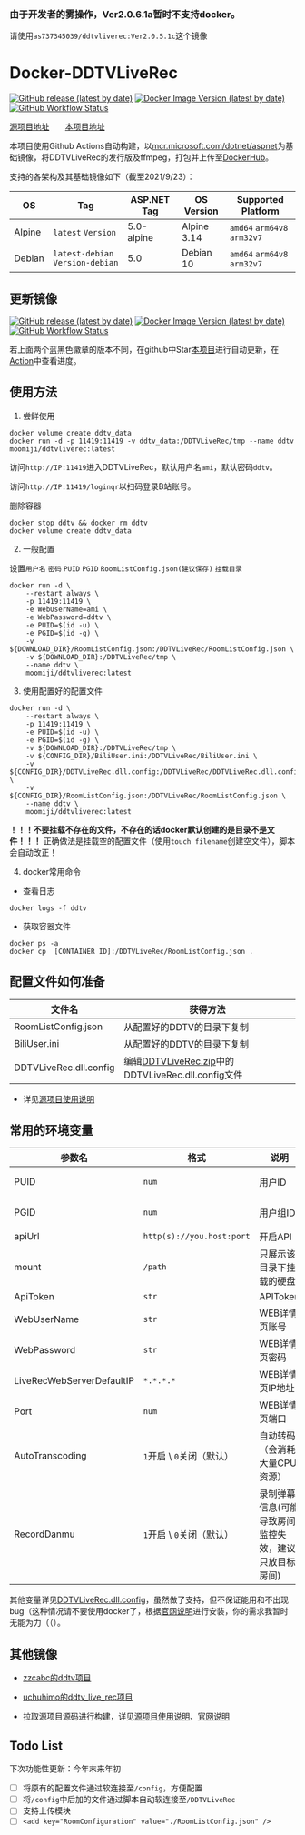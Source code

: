 ### 由于开发者的雾操作，Ver2.0.6.1a暂时不支持docker。

请使用`as737345039/ddtvliverec:Ver2.0.5.1c`这个镜像

# Docker-DDTVLiveRec

[![GitHub release (latest by date)](https://img.shields.io/github/v/release/CHKZL/DDTV2?label=DDTVLiveRec&style=flat-square)](https://github.com/CHKZL/DDTV2/releases/latest)
[![Docker Image Version (latest by date)](https://img.shields.io/docker/v/moomiji/ddtvliverec?label=DockerHub&style=flat-square)](https://hub.docker.com/r/moomiji/ddtvliverec/tags?page=1&ordering=last_updated)
[![GitHub Workflow Status](https://img.shields.io/github/workflow/status/moomiji/Docker-DDTVLiveRec/DDTVLiveRec_docker?label=Docker%20Build&style=flat-square)](https://github.com/moomiji/Docker-DDTVLiveRec/actions/workflows/DDTVLiveRec_docker.yml)

[源项目地址](https://github.com/CHKZL/DDTV2)　　[本项目地址](https://github.com/moomiji/Docker-DDTVLiveRec)

本项目使用Github Actions自动构建，以[mcr.microsoft.com/dotnet/aspnet](https://hub.docker.com/_/microsoft-dotnet-aspnet)为基础镜像，将DDTVLiveRec的发行版及ffmpeg，打包并上传至[DockerHub](https://hub.docker.com/r/moomiji/ddtvliverec)。

支持的各架构及其基础镜像如下（截至2021/9/23）：

| OS | Tag | ASP.NET Tag | OS Version  | Supported Platform |
| ---- | ---- | ---- | ---- | ---- |
| Alpine | `latest` `Version` | 5.0-alpine | Alpine 3.14 | `amd64` `arm64v8` `arm32v7` |
| Debian | `latest-debian` `Version-debian` | 5.0 | Debian 10 | `amd64` `arm64v8` `arm32v7` |

## 更新镜像

[![GitHub release (latest by date)](https://img.shields.io/github/v/release/CHKZL/DDTV2?label=DDTVLiveRec&style=flat-square)](https://github.com/CHKZL/DDTV2/releases/latest)
[![Docker Image Version (latest by date)](https://img.shields.io/docker/v/moomiji/ddtvliverec?label=DockerHub&style=flat-square)](https://hub.docker.com/r/moomiji/ddtvliverec/tags?page=1&ordering=last_updated)
[![GitHub Workflow Status](https://img.shields.io/github/workflow/status/moomiji/Docker-DDTVLiveRec/DDTVLiveRec_docker?label=Docker%20Build&style=flat-square)](https://github.com/moomiji/Docker-DDTVLiveRec/actions/workflows/DDTVLiveRec_docker.yml)

若上面两个蓝黑色徽章的版本不同，在github中Star[本项目](https://github.com/moomiji/Docker-DDTVLiveRec)进行自动更新，在[Action](https://github.com/moomiji/Docker-DDTVLiveRec/actions/workflows/DDTVLiveRec_docker.yml)中查看进度。

## 使用方法

1. 尝鲜使用

```shell
docker volume create ddtv_data
docker run -d -p 11419:11419 -v ddtv_data:/DDTVLiveRec/tmp --name ddtv moomiji/ddtvliverec:latest
```
访问`http://IP:11419`进入DDTVLiveRec，默认用户名`ami`，默认密码`ddtv`。

访问`http://IP:11419/loginqr`以扫码登录B站账号。

删除容器

```shell
docker stop ddtv && docker rm ddtv
docker volume create ddtv_data
```

2. 一般配置

设置`用户名` `密码` `PUID` `PGID` `RoomListConfig.json(建议保存)` `挂载目录`

```shell
docker run -d \
    --restart always \
    -p 11419:11419 \
    -e WebUserName=ami \
    -e WebPassword=ddtv \
    -e PUID=$(id -u) \
    -e PGID=$(id -g) \
    -v ${DOWNLOAD_DIR}/RoomListConfig.json:/DDTVLiveRec/RoomListConfig.json \
    -v ${DOWNLOAD_DIR}:/DDTVLiveRec/tmp \
    --name ddtv \
    moomiji/ddtvliverec:latest
```

3. 使用配置好的配置文件

```shell
docker run -d \
    --restart always \
    -p 11419:11419 \
    -e PUID=$(id -u) \
    -e PGID=$(id -g) \
    -v ${DOWNLOAD_DIR}:/DDTVLiveRec/tmp \
    -v ${CONFIG_DIR}/BiliUser.ini:/DDTVLiveRec/BiliUser.ini \
    -v ${CONFIG_DIR}/DDTVLiveRec.dll.config:/DDTVLiveRec/DDTVLiveRec.dll.config \
    -v ${CONFIG_DIR}/RoomListConfig.json:/DDTVLiveRec/RoomListConfig.json \
    --name ddtv \
    moomiji/ddtvliverec:latest
```

**！！！不要挂载不存在的文件，不存在的话docker默认创建的是目录不是文件！！！**
正确做法是挂载空的配置文件（使用`touch filename`创建空文件），脚本会自动改正！

4. docker常用命令

- 查看日志

```shell
docker logs -f ddtv
```

- 获取容器文件

```shell
docker ps -a
docker cp  [CONTAINER ID]:/DDTVLiveRec/RoomListConfig.json .
```

## 配置文件如何准备

| 文件名 | 获得方法 |
| ----  | ----  |
| RoomListConfig.json  | 从配置好的DDTV的目录下复制 |
| BiliUser.ini  | 从配置好的DDTV的目录下复制  |
| DDTVLiveRec.dll.config  | 编辑[DDTVLiveRec.zip](https://github.com/CHKZL/DDTV2/releases/latest)中的DDTVLiveRec.dll.config文件 |

- 详见[源项目使用说明](https://github.com/CHKZL/DDTV2/tree/master/DDTVLiveRec#%E4%BD%BF%E7%94%A8%E8%AF%B4%E6%98%8E)

## 常用的环境变量

| 参数名 | 格式 | 说明 | 位于 |
| ---- | ---- | ---- | ---- |
| PUID | `num` | 用户ID | 用于运行程序，解决下载文件权限问题 |
| PGID | `num` | 用户组ID | 用于运行程序，解决下载文件权限问题 |
| apiUrl | `http(s)://you.host:port` | 开启API | static/config.js |
| mount | `/path` | 只展示该目录下挂载的硬盘 | static/config.js |
| ApiToken | `str` | APIToken | DDTVLiveRec.dll.config |
| WebUserName | `str` | WEB详情页账号 | DDTVLiveRec.dll.config |
| WebPassword | `str` | WEB详情页密码 | DDTVLiveRec.dll.config |
| LiveRecWebServerDefaultIP | `*.*.*.*` | WEB详情页IP地址 | DDTVLiveRec.dll.config |
| Port | `num` | WEB详情页端口 | DDTVLiveRec.dll.config |
| AutoTranscoding | `1`开启 \ `0`关闭（默认） | 自动转码（会消耗大量CPU资源） | DDTVLiveRec.dll.config |
| RecordDanmu | `1`开启 \ `0`关闭（默认） | 录制弹幕信息(可能导致房间监控失效，建议只放目标房间) | DDTVLiveRec.dll.config |

其他变量详见[DDTVLiveRec.dll.config](https://github.com/CHKZL/DDTV2/blob/master/DDTVLiveRec/App.config)，虽然做了支持，但不保证能用和不出现bug（这种情况请不要使用docker了，根据[官网说明](https://ddtv.pro/install/DDTVLiveRecForLinux.html)进行安装，你的需求我暂时无能为力（（）。

## 其他镜像

- [zzcabc的ddtv项目](https://hub.docker.com/r/zzcabc/ddtv)

- [uchuhimo的ddtv_live_rec项目](https://hub.docker.com/r/uchuhimo/ddtv_live_rec)

- 拉取源项目源码进行构建，详见[源项目使用说明](https://github.com/CHKZL/DDTV2/tree/master/DDTVLiveRec#%E5%A6%82%E6%9E%9C%E4%BD%BF%E7%94%A8docker%E6%9E%84%E5%BB%BA)、[官网说明](https://ddtv.pro/install/Docker.html)

## Todo List

下次功能性更新：今年末来年初

- [ ] 将原有的配置文件通过软连接至`/config`，方便配置
- [ ] 将`/config`中后加的文件通过脚本自动软连接至`/DDTVLiveRec`
- [ ] 支持上传模块
- [ ] `<add key="RoomConfiguration" value="./RoomListConfig.json" />`

